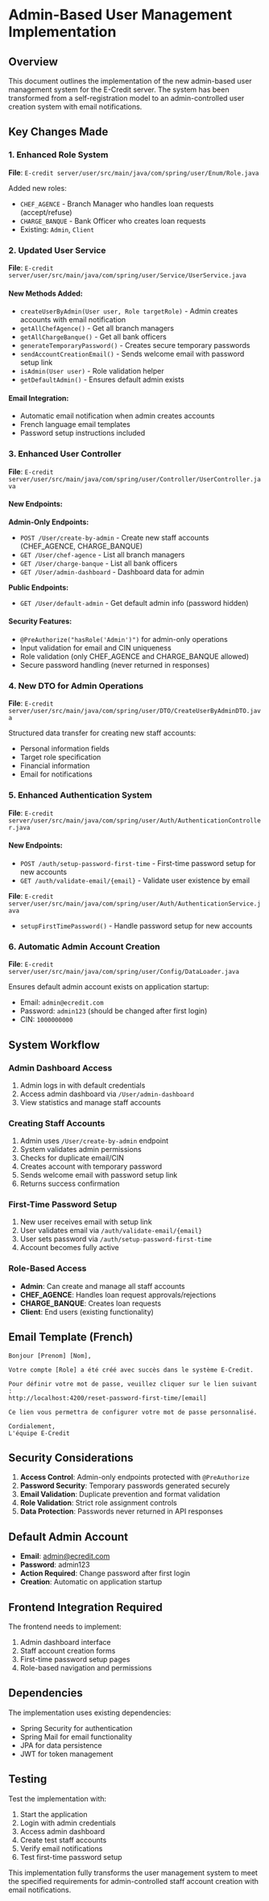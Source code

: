 # Admin-Based User Management Implementation

## Overview
This document outlines the implementation of the new admin-based user management system for the E-Credit server. The system has been transformed from a self-registration model to an admin-controlled user creation system with email notifications.

## Key Changes Made

### 1. Enhanced Role System
**File**: `E-credit server/user/src/main/java/com/spring/user/Enum/Role.java`

Added new roles:
- `CHEF_AGENCE` - Branch Manager who handles loan requests (accept/refuse)
- `CHARGE_BANQUE` - Bank Officer who creates loan requests
- Existing: `Admin`, `Client`

### 2. Updated User Service
**File**: `E-credit server/user/src/main/java/com/spring/user/Service/UserService.java`

#### New Methods Added:
- `createUserByAdmin(User user, Role targetRole)` - Admin creates accounts with email notification
- `getAllChefAgence()` - Get all branch managers
- `getAllChargeBanque()` - Get all bank officers
- `generateTemporaryPassword()` - Creates secure temporary passwords
- `sendAccountCreationEmail()` - Sends welcome email with password setup link
- `isAdmin(User user)` - Role validation helper
- `getDefaultAdmin()` - Ensures default admin exists

#### Email Integration:
- Automatic email notification when admin creates accounts
- French language email templates
- Password setup instructions included

### 3. Enhanced User Controller
**File**: `E-credit server/user/src/main/java/com/spring/user/Controller/UserController.java`

#### New Endpoints:

**Admin-Only Endpoints:**
- `POST /User/create-by-admin` - Create new staff accounts (CHEF_AGENCE, CHARGE_BANQUE)
- `GET /User/chef-agence` - List all branch managers
- `GET /User/charge-banque` - List all bank officers
- `GET /User/admin-dashboard` - Dashboard data for admin

**Public Endpoints:**
- `GET /User/default-admin` - Get default admin info (password hidden)

#### Security Features:
- `@PreAuthorize("hasRole('Admin')")` for admin-only operations
- Input validation for email and CIN uniqueness
- Role validation (only CHEF_AGENCE and CHARGE_BANQUE allowed)
- Secure password handling (never returned in responses)

### 4. New DTO for Admin Operations
**File**: `E-credit server/user/src/main/java/com/spring/user/DTO/CreateUserByAdminDTO.java`

Structured data transfer for creating new staff accounts:
- Personal information fields
- Target role specification
- Financial information
- Email for notifications

### 5. Enhanced Authentication System
**File**: `E-credit server/user/src/main/java/com/spring/user/Auth/AuthenticationController.java`

#### New Endpoints:
- `POST /auth/setup-password-first-time` - First-time password setup for new accounts
- `GET /auth/validate-email/{email}` - Validate user existence by email

**File**: `E-credit server/user/src/main/java/com/spring/user/Auth/AuthenticationService.java`
- `setupFirstTimePassword()` - Handle password setup for new accounts

### 6. Automatic Admin Account Creation
**File**: `E-credit server/user/src/main/java/com/spring/user/Config/DataLoader.java`

Ensures default admin account exists on application startup:
- Email: `admin@ecredit.com`
- Password: `admin123` (should be changed after first login)
- CIN: `1000000000`

## System Workflow

### Admin Dashboard Access
1. Admin logs in with default credentials
2. Access admin dashboard via `/User/admin-dashboard`
3. View statistics and manage staff accounts

### Creating Staff Accounts
1. Admin uses `/User/create-by-admin` endpoint
2. System validates admin permissions
3. Checks for duplicate email/CIN
4. Creates account with temporary password
5. Sends welcome email with password setup link
6. Returns success confirmation

### First-Time Password Setup
1. New user receives email with setup link
2. User validates email via `/auth/validate-email/{email}`
3. User sets password via `/auth/setup-password-first-time`
4. Account becomes fully active

### Role-Based Access
- **Admin**: Can create and manage all staff accounts
- **CHEF_AGENCE**: Handles loan request approvals/rejections
- **CHARGE_BANQUE**: Creates loan requests
- **Client**: End users (existing functionality)

## Email Template (French)
```
Bonjour [Prenom] [Nom],

Votre compte [Role] a été créé avec succès dans le système E-Credit.

Pour définir votre mot de passe, veuillez cliquer sur le lien suivant :
http://localhost:4200/reset-password-first-time/[email]

Ce lien vous permettra de configurer votre mot de passe personnalisé.

Cordialement,
L'équipe E-Credit
```

## Security Considerations

1. **Access Control**: Admin-only endpoints protected with `@PreAuthorize`
2. **Password Security**: Temporary passwords generated securely
3. **Email Validation**: Duplicate prevention and format validation
4. **Role Validation**: Strict role assignment controls
5. **Data Protection**: Passwords never returned in API responses

## Default Admin Account
- **Email**: admin@ecredit.com
- **Password**: admin123
- **Action Required**: Change password after first login
- **Creation**: Automatic on application startup

## Frontend Integration Required

The frontend needs to implement:
1. Admin dashboard interface
2. Staff account creation forms
3. First-time password setup pages
4. Role-based navigation and permissions

## Dependencies

The implementation uses existing dependencies:
- Spring Security for authentication
- Spring Mail for email functionality
- JPA for data persistence
- JWT for token management

## Testing

Test the implementation with:
1. Start the application
2. Login with admin credentials
3. Access admin dashboard
4. Create test staff accounts
5. Verify email notifications
6. Test first-time password setup

This implementation fully transforms the user management system to meet the specified requirements for admin-controlled staff account creation with email notifications.